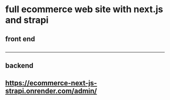 # full ecommerce web site with next.js and strapi

## front end

##

-----------------------------------------------------------------

## backend

## https://ecommerce-next-js-strapi.onrender.com/admin/
